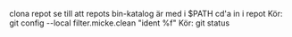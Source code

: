 
clona repot
se till att repots bin-katalog är med i $PATH
cd'a in i repot
Kör: git config --local filter.micke.clean "ident %f"
Kör: git status
